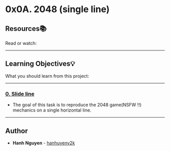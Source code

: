 # 0x0A. 2048 (single line)

## Resources:books:
Read or watch:

---
## Learning Objectives:bulb:
What you should learn from this project:

---

### [0. Slide line](./0-slide_line.c)
* The goal of this task is to reproduce the 2048 game(NSFW !!) mechanics on a single horizontal line.

---

## Author
* **Hanh Nguyen** - [hanhuyeny2k](github.com/hanhuyeny2k)